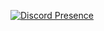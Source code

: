 [![Discord Presence](https://lanyard.cnrad.dev/api/1255121504560091158?showDisplayName=true&hideTimestamp=true&hideBadges=true&hideActivity=true)](https://discord.com/users/1255121504560091158)
